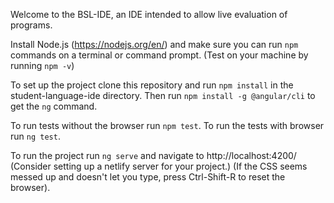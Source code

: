 Welcome to the BSL-IDE, an IDE intended to allow live evaluation of programs.

Install Node.js (https://nodejs.org/en/) and make sure you can run `npm` commands on a terminal or command prompt. (Test on your machine by running `npm -v`)

To set up the project clone this repository and run `npm install` in the student-language-ide directory. Then run `npm install -g @angular/cli` to get the `ng` command.

To run tests without the browser run `npm test`.
To run the tests with browser run `ng test`.

To run the project run `ng serve` and navigate to http://localhost:4200/
(Consider setting up a netlify server for your project.)
(If the CSS seems messed up and doesn't let you type, press Ctrl-Shift-R to reset the browser).